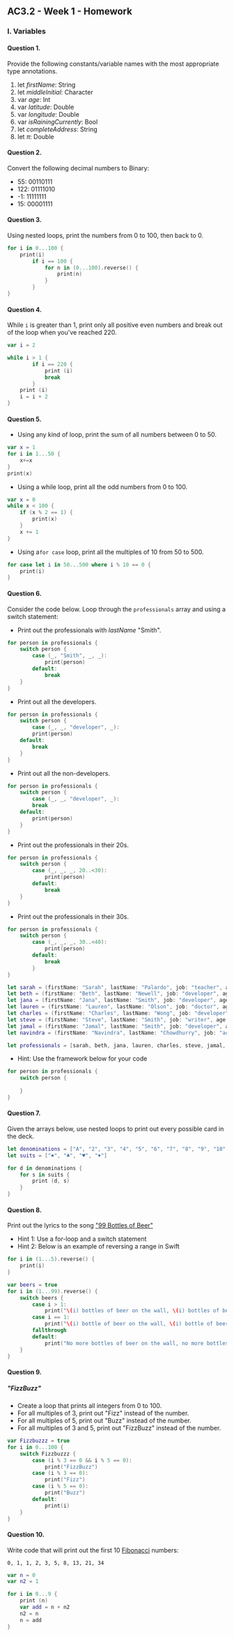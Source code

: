 ## AC3.2 - Week 1 - Homework

### I. Variables

#### Question 1.
Provide the following constants/variable names with the most appropriate type annotations.

1. let _firstName_: String
2. let _middleInitial_: Character
3. var _age_: Int
4. var _latitude_: Double
5. var _longitude_: Double
6. var _isRainingCurrently_: Bool
7. let _completeAddress_: String
8. let _π_: Double

#### Question 2.
Convert the following decimal numbers to Binary:
* 55: 00110111
* 122: 01111010
* -1: 11111111
* 15: 00001111

#### Question 3.
Using nested loops, print the numbers from 0 to 100, then back to 0.

```swift
for i in 0...100 {
    print(i)
        if i == 100 {
            for n in (0...100).reverse() {
                print(n)
            }
        }
}
```

#### Question 4.
While ```i``` is greater than 1, print only all positive even numbers and break 
out of the loop when you've reached 220.

```swift
var i = 2

while i > 1 {
        if i == 220 {
            print (i)
            break
        }
    print (i)
    i = i + 2
}
```

#### Question 5.
* Using any kind of loop, print the sum of all numbers between 0 to 50.

```swift
var x = 1
for i in 1...50 {
    x+=x
}
print(x)
```

* Using a while loop, print all the odd numbers from 0 to 100.

```swift
var x = 0
while x < 100 {
    if (x % 2 == 1) {
        print(x)
    }
    x += 1
}
```

* Using a```for case``` loop, print all the multiples of 10 from 50 to 500.

```swift
for case let i in 50...500 where i % 10 == 0 {
    print(i)
}
```

#### Question 6.
Consider the code below. Loop through the ```professionals``` array and using a switch statement:
* Print out the professionals with _lastName_ "Smith".

```swift
for person in professionals {
    switch person {
        case (_, "Smith", _, _):
            print(person)
        default:
            break
    }
}
```

* Print out all the developers.

```swift
for person in professionals {
    switch person {
        case (_, _, "developer", _):
        print(person)
    default:
        break
    }
}
```

* Print out all the non-developers.

```swift
for person in professionals {
    switch person {
        case (_, _, "developer", _):
        break
    default:
        print(person)
    }
}
```

* Print out the professionals in their 20s.

```swift
for person in professionals {
    switch person {
        case (_, _, _, 20..<30):
            print(person)
        default:
            break
    }
}
```

* Print out the professionals in their 30s.

```swift
for person in professionals {
    switch person {
        case (_, _, _, 30..<40):
            print(person)
        default:
            break
        }
}
```

```swift
let sarah = (firstName: "Sarah", lastName: "Palardo", job: "teacher", age: 32)
let beth = (firstName: "Beth", lastName: "Newell", job: "developer", age: 29)
let jana = (firstName: "Jana", lastName: "Smith", job: "developer", age: 33)
let lauren = (firstName: "Lauren", lastName: "Olson", job: "doctor", age: 27)
let charles = (firstName: "Charles", lastName: "Wong", job: "developer" , age: 24)
let steve = (firstName: "Steve", lastName: "Smith", job: "writer", age: 28)
let jamal = (firstName: "Jamal", lastName: "Smith", job: "developer", age: 25)
let navindra = (firstName: "Navindra", lastName: "Chowdhurry", job: "actuary", age: 29)

let professionals = [sarah, beth, jana, lauren, charles, steve, jamal, navindra]
```

* Hint: Use the framework below for your code

```swift
for person in professionals {
	switch person {
 
	}
}
```

#### Question 7.
Given the arrays below, use nested loops to print out every possible card in the deck.

```swift
let denominations = ["A", "2", "3", "4", "5", "6", "7", "8", "9", "10", "J", "Q", "K"]
let suits = ["♠️", "♣️", "♥️", "♦️"]
```

```swift
for d in denominations {
    for s in suits {
        print (d, s)
    }
}
```

#### Question 8.
Print out the lyrics to the song ["99 Bottles of Beer"](http://www.99-bottles-of-beer.net/lyrics.html)
* Hint 1: Use a for-loop and a switch statement
* Hint 2: Below is an example of reversing a range in Swift

```swift
for i in (1...5).reverse() {
    print(i)
}
```
```swift
var beers = true
for i in (1...99).reverse() {
    switch beers {
        case i > 1:
            print("\(i) bottles of beer on the wall, \(i) bottles of beer... take one down, pass it around, \(i-1) bottles of beer on the wall")
        case i == 1:
            print("\(i) bottle of beer on the wall, \(i) bottle of beer... take one down, pass it around, no more bottles of beer on the wall")
        fallthrough
        default:
            print("No more bottles of beer on the wall, no more bottles of beer. Go to the store and buy some more, 99 bottles of beer on the wall.")
    }
}
```

#### Question 9.
##### "FizzBuzz"
* Create a loop that prints all integers from 0 to 100.
* For all multiples of 3, print out "Fizz" instead of the number.
* For all multiples of 5, print out "Buzz"  instead of the number.
* For all multiples of 3 and 5, print out "FizzBuzz" instead of the number.

```swift
var Fizzbuzzz = true
for i in 0...100 {
    switch Fizzbuzzz {
        case (i % 3 == 0 && i % 5 == 0):
            print("FizzBuzz")
        case (i % 3 == 0):
            print("Fizz")
        case (i % 5 == 0):
            print("Buzz")
        default:
            print(i)
    }
}
```

#### Question 10.
Write code that will print out the first 10 [Fibonacci](http://www.codeforwin.in/2015/06/fibonacci-series-in-c-program.html) numbers:

```
0, 1, 1, 2, 3, 5, 8, 13, 21, 34
```
```swift
var n = 0
var n2 = 1

for i in 0...9 {
    print (n)
    var add = n + n2
    n2 = n
    n = add
}
```
